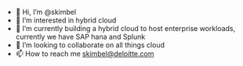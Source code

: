 - 👋 Hi, I’m @skimbel
- 👀 I’m interested in hybrid cloud
- 🌱 I’m currently building a hybrid cloud to host enterprise workloads, currently we have SAP hana and Splunk
- 💞️ I’m looking to collaborate on all things cloud
- 📫 How to reach me skimbel@deloitte.com

<!---
skimbel/skimbel is a ✨ special ✨ repository because its `README.md` (this file) appears on your GitHub profile.
You can click the Preview link to take a look at your changes.
--->
